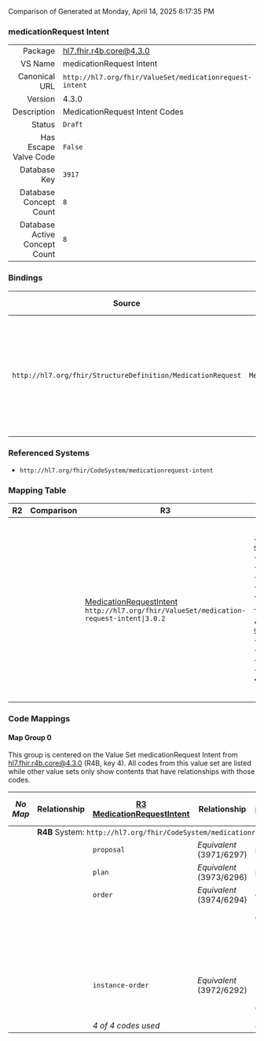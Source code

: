 Comparison of 
Generated at Monday, April 14, 2025 6:17:35 PM

### medicationRequest Intent

|      |     |
| ---: | --- |
| Package | hl7.fhir.r4b.core@4.3.0 |
| VS Name | medicationRequest Intent |
| Canonical URL | `http://hl7.org/fhir/ValueSet/medicationrequest-intent` |
| Version | 4.3.0 |
| Description | MedicationRequest Intent Codes |
| Status | `Draft` |
| Has Escape Valve Code | `False` |
| Database Key | `3917` |
| Database Concept Count | `8` |
| Database Active Concept Count | `8` |
### Bindings

| Source | Element | Binding | Strength | Element Short |
| ------ | ------- | ------- | -------- | ------------- |
| `http://hl7.org/fhir/StructureDefinition/MedicationRequest` | `MedicationRequest.intent` | `http://hl7.org/fhir/ValueSet/medicationrequest-intent\|4.3.0` | `Required` | proposal \| plan \| order \| original-order \| reflex-order \| filler-order \| instance-order \| option |

### Referenced Systems

* `http://hl7.org/fhir/CodeSystem/medicationrequest-intent`
### Mapping Table

| R2 | Comparison | R3 | Comparison | R4 | Comparison | R4B | Comparison | R5
| --- | --- | --- | --- | --- | --- | --- | --- | ---
| | | [MedicationRequestIntent](/docs/R3/ValueSets/MedicationRequestIntent.md)<br/> `http://hl7.org/fhir/ValueSet/medication-request-intent\|3.0.2` | →→→→→→→<br/>`SourceIsNarrowerThanTarget`<br/>- DBKey: `443`<br/>- Reviewed: `n/a`<br/>- By: `n/a`<br/>- Identical: `False`<br/>→→→→→→→<hr/>←←←←←←←<br/>`SourceIsBroaderThanTarget`<br/>- DBKey: `665`<br/>- Reviewed: `n/a`<br/>- By: `n/a`<br/>- Identical: `False`<br/>←←←←←←←| [medicationRequest Intent](/docs/R4/ValueSets/MedicationRequestIntent.md)<br/> `http://hl7.org/fhir/ValueSet/medicationrequest-intent\|4.0.1` | →→→→→→→<br/>`Equivalent`<br/>- DBKey: `1603`<br/>- Reviewed: `n/a`<br/>- By: `n/a`<br/>- Identical: `False`<br/>→→→→→→→<hr/>←←←←←←←<br/>`Equivalent`<br/>- DBKey: `1604`<br/>- Reviewed: `n/a`<br/>- By: `n/a`<br/>- Identical: `False`<br/>←←←←←←←| [medicationRequest Intent](/docs/R4B/ValueSets/MedicationRequestIntent.md)<br/> `http://hl7.org/fhir/ValueSet/medicationrequest-intent\|4.3.0` | →→→→→→→<br/>`Equivalent`<br/>- DBKey: `924`<br/>- Reviewed: `n/a`<br/>- By: `n/a`<br/>- Identical: `True`<br/>→→→→→→→<hr/>←←←←←←←<br/>`Equivalent`<br/>- DBKey: `1185`<br/>- Reviewed: `n/a`<br/>- By: `n/a`<br/>- Identical: `True`<br/>←←←←←←←| [MedicationRequestIntent](/docs/R5/ValueSets/MedicationRequestIntent.md)<br/> `http://hl7.org/fhir/ValueSet/medicationrequest-intent\|5.0.0` 

### Code Mappings


#### Map Group 0

This group is centered on the Value Set medicationRequest Intent from hl7.fhir.r4b.core@4.3.0 (R4B, key 4).
All codes from this value set are listed while other value sets only show contents that have relationships with those codes.

| *No Map* | Relationship | [R3 MedicationRequestIntent](/docs/R3/ValueSets/MedicationRequestIntent.md)| Relationship | [R4 medicationRequest Intent](/docs/R4/ValueSets/MedicationRequestIntent.md)| Relationship | R4B medicationRequest Intent| Relationship | [R5 MedicationRequestIntent](/docs/R5/ValueSets/MedicationRequestIntent.md)
| --- | --- | --- | --- | --- | --- | --- | --- | ---
| <td colspan="8">**R4B** System: `http://hl7.org/fhir/CodeSystem/medicationrequest-intent`
| | | `proposal`| _Equivalent_ <br/>(3971/6297)| `proposal`| _Equivalent_ <br/>(16546/16547)| **`proposal`**| _Equivalent_ <br/>(8970/11279)| `proposal`
| | | `plan`| _Equivalent_ <br/>(3973/6296)| `plan`| _Equivalent_ <br/>(16548/16549)| **`plan`**| _Equivalent_ <br/>(8975/11284)| `plan`
| | | `order`| _Equivalent_ <br/>(3974/6294)| `order`| _Equivalent_ <br/>(16550/16551)| **`order`**| _Equivalent_ <br/>(8976/11285)| `order`
| | | | | `original-order`| _Equivalent_ <br/>(16552/16553)| **`original-order`**| _Equivalent_ <br/>(8973/11282)| `original-order`
| | | | | `reflex-order`| _Equivalent_ <br/>(16554/16555)| **`reflex-order`**| _Equivalent_ <br/>(8974/11283)| `reflex-order`
| | | | | `filler-order`| _Equivalent_ <br/>(16556/16557)| **`filler-order`**| _Equivalent_ <br/>(8972/11281)| `filler-order`
| | | `instance-order`| _Equivalent_ <br/>(3972/6292)| `instance-order`| _Equivalent_ <br/>(16558/16559)| **`instance-order`**| _Equivalent_ <br/>(8971/11280)| `instance-order`
| | | | | `option`| _Equivalent_ <br/>(16560/16561)| **`option`**| _Equivalent_ <br/>(8977/11286)| `option`
| | | *4 of 4 codes used* | | *8 of 8 codes used* | | *8 of 8 codes used* | | *8 of 8 codes used* 

